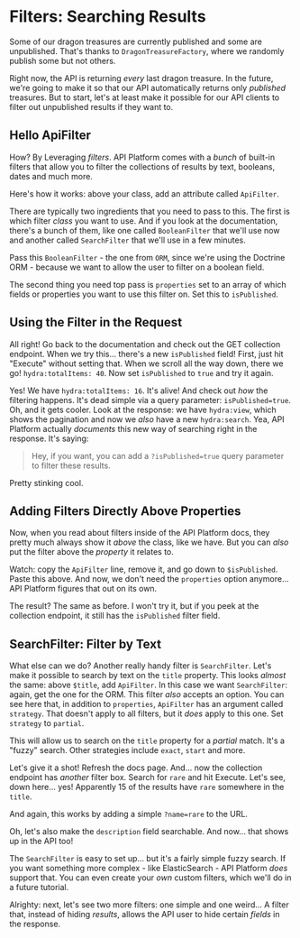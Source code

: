 # Filters: Searching Results

Some of our dragon treasures are currently published and some are unpublished. That's
thanks to `DragonTreasureFactory`, where we randomly publish some but not
others.

Right now, the API is returning *every* last dragon treasure. In the future, we're
going to make it so that our API automatically returns only *published* treasures.
But to start, let's at least make it possible for our API clients to filter out
unpublished results if they want to.

## Hello ApiFilter

How? By Leveraging *filters*. API Platform comes with a *bunch* of built-in filters
that allow you to filter the collections of results by text, booleans, dates and
much more.

Here's how it works: above your class, add an attribute called `ApiFilter`.

There are typically two ingredients that you need to pass to this. The first is which
filter *class* you want to use. And if you look at the documentation, there's a bunch
of them, like one called `BooleanFilter` that we'll use now and another called
`SearchFilter` that we'll use in a few minutes.

Pass this `BooleanFilter` - the one from `ORM`, since we're using the Doctrine ORM -
because we want to allow the user to filter on a boolean field.

The second thing you need top pass is `properties` set to an array of which fields
or properties you want to use this filter on. Set this to `isPublished`.

## Using the Filter in the Request

All right! Go back to the documentation and check out the GET collection
endpoint. When we try this... there's a new `isPublished` field! First, just
hit "Execute" without setting that. When we scroll all the way down, there we go!
`hydra:totalItems: 40`. Now set `isPublished` to `true` and try it again.

Yes! We have `hydra:totalItems: 16`. It's alive! And check out *how* the filtering
happens. It's dead simple via a query parameter: `isPublished=true`. Oh, and it
gets cooler. Look at the response: we have `hydra:view`, which shows the pagination
and now we *also* have a new `hydra:search`. Yea, API Platform actually *documents*
this new way of searching right in the response. It's saying:

> Hey, if you want, you can add a `?isPublished=true` query parameter to filter
> these results.

Pretty stinking cool.

## Adding Filters Directly Above Properties

Now, when you read about filters inside of the API Platform docs, they pretty
much always show it *above* the class, like we have. But you can *also* put the
filter above the *property* it relates to.

Watch: copy the `ApiFilter` line, remove it, and go down to `$isPublished`. Paste
this above. And now, we don't need the `properties` option anymore... API Platform
figures that out on its own.

The result? The same as before. I won't try it, but if you peek at the collection
endpoint, it still has the `isPublished` filter field.

## SearchFilter: Filter by Text

What else can we do? Another really handy filter is `SearchFilter`. Let's make it
possible to search by text on the `title` property. This looks *almost* the same:
above `$title`, add `ApiFilter`. In this case we want `SearchFilter`: again, get
the one for the ORM. This filter *also* accepts an option. You can see here that,
in addition to `properties`, `ApiFilter` has an argument called `strategy`. That
doesn't apply to all filters, but it *does* apply to this one. Set `strategy`
to `partial`.

This will allow us to search on the `title` property for a *partial* match. It's
a "fuzzy" search. Other strategies include `exact`, `start` and more.

Let's give it a shot! Refresh the docs page. And... now the collection endpoint has
*another* filter box. Search for `rare` and hit Execute. Let's see, down here...
yes! Apparently 15 of the results have `rare` somewhere in the `title`.

And again, this works by adding a simple `?name=rare` to the URL.

Oh, let's also make the `description` field searchable. And now... that
shows up in the API too!

The `SearchFilter` is easy to set up... but it's a fairly simple fuzzy search.
If you want something more complex - like ElasticSearch - API Platform *does*
support that. You can even create your *own* custom filters, which we'll do in a
future tutorial.

Alrighty: next, let's see two more filters: one simple and one weird... A filter
that, instead of hiding *results*, allows the API user to hide certain *fields* in
the response.
